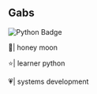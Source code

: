 ## Gabs

![Python Badge](https://img.shields.io/badge/Python-FFD43B?style=for-the-badge&logo=python&logoColor=red)

🍒| honey moon

⭐| learner python

💗| systems development

